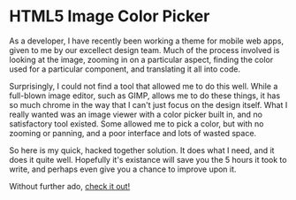 HTML5 Image Color Picker
========================

As a developer, I have recently been working a theme for mobile web apps, given to me by our excellect design team. Much of the process involved is looking at the image, zooming in on a particular aspect, finding the color used for a particular component, and translating it all into code.

Surprisingly, I could not find a tool that allowed me to do this well. While a full-blown image editor, such as GIMP, allows me to do these things, it has so much chrome in the way that I can't just focus on the design itself. What I really wanted was an image viewer with a color picker built in, and no satisfactory tool existed. Some allowed me to pick a color, but with no zooming or panning, and a poor interface and lots of wasted space.

So here is my quick, hacked together solution. It does what I need, and it does it quite well. Hopefully it's existance will save you the 5 hours it took to write, and perhaps even give you a chance to improve upon it.

Without further ado, [check it out!](http://crazy2be.github.com/image-color-picker)
